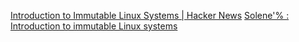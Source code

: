 
[Introduction to Immutable Linux Systems | Hacker News](https://news.ycombinator.com/item?id=37551474)
[Solene'% : Introduction to immutable Linux systems](https://dataswamp.org/~solene/2023-07-12-intro-to-immutable-os.html)
